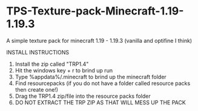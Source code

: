 # TPS-Texture-pack-Minecraft-1.19-1.19.3
A simple texture pack for minecraft 1.19 - 1.19.3 (vanilla and optifine I think)

INSTALL INSTRUCTIONS

1. Install the zip called "TRP1.4"
2. Hit the windows key + r to brind up run
3. Type %appdata%/.minecraft to brind up the minecraft folder
4. Find resourcepacks (if you do not have a folder called resource packs then create one!)
5. Drag the TRP1.4 zip/file into the resource packs folder
6. DO NOT EXTRACT THE TRP ZIP AS THAT WILL MESS UP THE PACK
